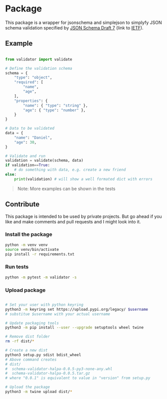 # Package

This package is a wrapper for jsonschema and simplejson to simplyfy JSON schema validation specified by [JSON Schema Draft 7](https://json-schema.org/specification-links.html#draft-7) (link to [IETF](https://tools.ietf.org/html/draft-handrews-json-schema-01)).

## Example

```python

from validator import validate

# Define the validation schema
schema = {
    "type": "object",
    "required": [
        "name",
        "age",
    ],
    "properties": {
        "name": { "type": "string" },
        "age": { "type": "number" },
    }
}

# Data to be validated
data = {
    "name": "Daniel",
    "age": 30,
}

# Validate and run
validation = validate(schema, data)
if validation==True:
    # do something with data, e.g. create a new friend
else:
    print(validation) # will show a well formated dict with errors
```

> Note: More examples can be shown in the tests

## Contribute

This package is intended to be used by private projects. But go ahead if you like and make comments and pull requests and I might look into it.

### Install the package

```sh
python -m venv venv
source venv/bin/activate
pip install -r requirements.txt
```

### Run tests

```sh
python -m pytest -m validator -s
```

### Upload package

```sh

# Set your user with python keyring
python3 -m keyring set https://upload.pypi.org/legacy/ $username
# substitue $username with your actual username

# Update packaging tools
python3 -m pip install --user --upgrade setuptools wheel twine

# Remove dist folder
rm -rf dist/*

# Create a new dist
python3 setup.py sdist bdist_wheel
# Above command creates
# dist/
#  schema-validator-halpa-0.0.5-py3-none-any.whl
#  schema-validator-halpa-0.0.5.tar.gz
# where "0.0.1" is equivalent to value in "version" from setup.py

# Upload the package
python3 -m twine upload dist/*

```
